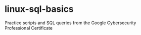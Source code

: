 # linux-sql-basics
Practice scripts and SQL queries from the Google Cybersecurity Professional Certificate
